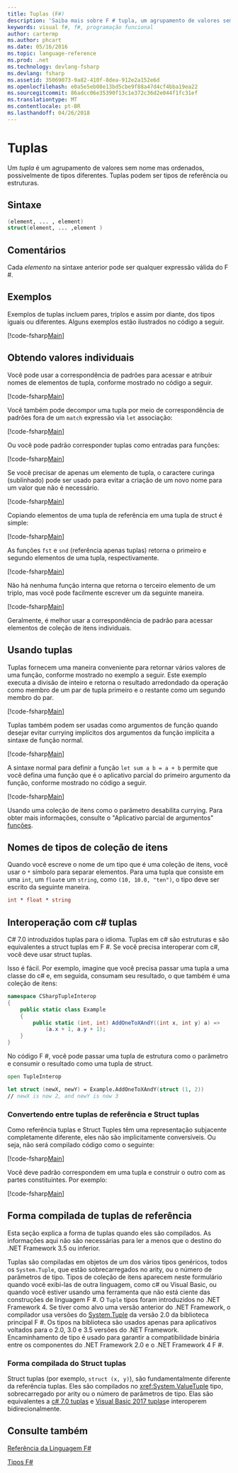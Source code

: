 ```yaml
---
title: Tuplas (F#)
description: 'Saiba mais sobre F # tupla, um agrupamento de valores sem nome mas ordenados, possivelmente de tipos diferentes.'
keywords: visual f#, f#, programação funcional
author: cartermp
ms.author: phcart
ms.date: 05/16/2016
ms.topic: language-reference
ms.prod: .net
ms.technology: devlang-fsharp
ms.devlang: fsharp
ms.assetid: 35069073-9a82-410f-8dea-912e2a152e6d
ms.openlocfilehash: e0a5e5eb08e13bd5cbe9f88a47d4cf4bba19ea22
ms.sourcegitcommit: 86adcc06e35390f13c1e372c36d2e044f1fc31ef
ms.translationtype: MT
ms.contentlocale: pt-BR
ms.lasthandoff: 04/26/2018
---
```

# <a name="tuples"></a>Tuplas

Um *tupla* é um agrupamento de valores sem nome mas ordenados, possivelmente de tipos diferentes.  Tuplas podem ser tipos de referência ou estruturas.

## <a name="syntax"></a>Sintaxe

```fsharp
(element, ... , element)
struct(element, ... ,element )
```
## <a name="remarks"></a>Comentários
Cada *elemento* na sintaxe anterior pode ser qualquer expressão válida do F #.

## <a name="examples"></a>Exemplos
Exemplos de tuplas incluem pares, triplos e assim por diante, dos tipos iguais ou diferentes. Alguns exemplos estão ilustrados no código a seguir.

[!code-fsharp[Main](../../../samples/snippets/fsharp/tuples/basic-examples.fsx#L6-L21)]
    
## <a name="obtaining-individual-values"></a>Obtendo valores individuais
Você pode usar a correspondência de padrões para acessar e atribuir nomes de elementos de tupla, conforme mostrado no código a seguir.

[!code-fsharp[Main](../../../samples/snippets/fsharp/tuples/basic-examples.fsx#L27-L29)]

Você também pode decompor uma tupla por meio de correspondência de padrões fora de um `match` expressão via `let` associação:

[!code-fsharp[Main](../../../samples/snippets/fsharp/tuples/basic-examples.fsx#L34-L37)]

Ou você pode padrão corresponder tuplas como entradas para funções:

[!code-fsharp[Main](../../../samples/snippets/fsharp/tuples/basic-examples.fsx#L43-L47)]

Se você precisar de apenas um elemento de tupla, o caractere curinga (sublinhado) pode ser usado para evitar a criação de um novo nome para um valor que não é necessário.

[!code-fsharp[Main](../../../samples/snippets/fsharp/tuples/basic-examples.fsx#L53-L54)]

Copiando elementos de uma tupla de referência em uma tupla de struct é simple:

[!code-fsharp[Main](../../../samples/snippets/fsharp/tuples/basic-examples.fsx#L62-L66)]

As funções `fst` e `snd` (referência apenas tuplas) retorna o primeiro e segundo elementos de uma tupla, respectivamente.

[!code-fsharp[Main](../../../samples/snippets/fsharp/tuples/basic-examples.fsx#L72-L73)]

Não há nenhuma função interna que retorna o terceiro elemento de um triplo, mas você pode facilmente escrever um da seguinte maneira.

[!code-fsharp[Main](../../../samples/snippets/fsharp/tuples/basic-examples.fsx#L78-L78)]

Geralmente, é melhor usar a correspondência de padrão para acessar elementos de coleção de itens individuais.

## <a name="using-tuples"></a>Usando tuplas
Tuplas fornecem uma maneira conveniente para retornar vários valores de uma função, conforme mostrado no exemplo a seguir. Este exemplo executa a divisão de inteiro e retorna o resultado arredondado da operação como membro de um par de tupla primeiro e o restante como um segundo membro do par.

[!code-fsharp[Main](../../../samples/snippets/fsharp/tuples/basic-examples.fsx#L83-L86)]

Tuplas também podem ser usadas como argumentos de função quando desejar evitar currying implícitos dos argumentos da função implícita a sintaxe de função normal.

[!code-fsharp[Main](../../../samples/snippets/fsharp/tuples/basic-examples.fsx#L88-L88)]

A sintaxe normal para definir a função `let sum a b = a + b` permite que você defina uma função que é o aplicativo parcial do primeiro argumento da função, conforme mostrado no código a seguir.

[!code-fsharp[Main](../../../samples/snippets/fsharp/tuples/basic-examples.fsx#L90-L94)]

Usando uma coleção de itens como o parâmetro desabilita currying. Para obter mais informações, consulte o "Aplicativo parcial de argumentos" [funções](functions/index.md).

## <a name="names-of-tuple-types"></a>Nomes de tipos de coleção de itens
Quando você escreve o nome de um tipo que é uma coleção de itens, você usar o `*` símbolo para separar elementos. Para uma tupla que consiste em uma `int`, um `float`e um `string`, como `(10, 10.0, "ten")`, o tipo deve ser escrito da seguinte maneira.

```fsharp
int * float * string
```

## <a name="interoperation-with-c-tuples"></a>Interoperação com c# tuplas

C# 7.0 introduzidos tuplas para o idioma.  Tuplas em c# são estruturas e são equivalentes a struct tuplas em F #.  Se você precisa interoperar com c#, você deve usar struct tuplas.

Isso é fácil.  Por exemplo, imagine que você precisa passar uma tupla a uma classe do c# e, em seguida, consumam seu resultado, o que também é uma coleção de itens:

```csharp
namespace CSharpTupleInterop
{
    public static class Example
    {
        public static (int, int) AddOneToXAndY((int x, int y) a) =>
            (a.x + 1, a.y + 1);
    }
}
```

No código F #, você pode passar uma tupla de estrutura como o parâmetro e consumir o resultado como uma tupla de struct.

```fsharp
open TupleInterop

let struct (newX, newY) = Example.AddOneToXAndY(struct (1, 2))
// newX is now 2, and newY is now 3
```

### <a name="converting-between-reference-tuples-and-struct-tuples"></a>Convertendo entre tuplas de referência e Struct tuplas

Como referência tuplas e Struct Tuples têm uma representação subjacente completamente diferente, eles não são implicitamente conversíveis.  Ou seja, não será compilado código como o seguinte:

[!code-fsharp[Main](../../../samples/snippets/fsharp/tuples/interop.fsx#L5-L12)]

Você deve padrão correspondem em uma tupla e construir o outro com as partes constituintes.  Por exemplo:

[!code-fsharp[Main](../../../samples/snippets/fsharp/tuples/interop.fsx#L18-L22)]

## <a name="compiled-form-of-reference-tuples"></a>Forma compilada de tuplas de referência
Esta seção explica a forma de tuplas quando eles são compilados.  As informações aqui não são necessárias para ler a menos que o destino do .NET Framework 3.5 ou inferior.

Tuplas são compiladas em objetos de um dos vários tipos genéricos, todos os `System.Tuple`, que estão sobrecarregados no arity, ou o número de parâmetros de tipo. Tipos de coleção de itens aparecem neste formulário quando você exibi-las de outra linguagem, como c# ou Visual Basic, ou quando você estiver usando uma ferramenta que não está ciente das construções de linguagem F #. O `Tuple` tipos foram introduzidos no .NET Framework 4. Se tiver como alvo uma versão anterior do .NET Framework, o compilador usa versões do [System.Tuple](https://msdn.microsoft.com/library/5ac7953d-acdc-4a58-bfb7-c1f6406c0fa3) da versão 2.0 da biblioteca principal F #. Os tipos na biblioteca são usados apenas para aplicativos voltados para o 2.0, 3.0 e 3.5 versões do .NET Framework. Encaminhamento de tipo é usado para garantir a compatibilidade binária entre os componentes do .NET Framework 2.0 e o .NET Framework 4 F #.

### <a name="compiled-form-of-struct-tuples"></a>Forma compilada do Struct tuplas

Struct tuplas (por exemplo, `struct (x, y)`), são fundamentalmente diferente da referência tuplas.  Eles são compilados no <xref:System.ValueTuple> tipo, sobrecarregado por arity ou o número de parâmetros de tipo.  Elas são equivalentes a [c# 7.0 tuplas](../../csharp/tuples.md) e [Visual Basic 2017 tuplas](../../visual-basic/programming-guide/language-features/data-types/tuples.md)e interoperem bidirecionalmente.

## <a name="see-also"></a>Consulte também
[Referência da Linguagem F#](index.md)

[Tipos F#](fsharp-types.md)
